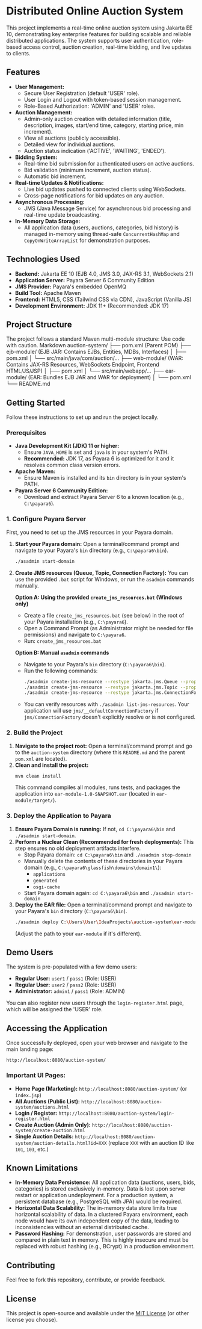 # Distributed Online Auction System

This project implements a real-time online auction system using Jakarta EE 10, demonstrating key enterprise features for building scalable and reliable distributed applications. The system supports user authentication, role-based access control, auction creation, real-time bidding, and live updates to clients.

## Features

*   **User Management:**
    *   Secure User Registration (default 'USER' role).
    *   User Login and Logout with token-based session management.
    *   Role-Based Authorization: 'ADMIN' and 'USER' roles.
*   **Auction Management:**
    *   Admin-only auction creation with detailed information (title, description, images, start/end time, category, starting price, min increment).
    *   View all auctions (publicly accessible).
    *   Detailed view for individual auctions.
    *   Auction status indication ('ACTIVE', 'WAITING', 'ENDED').
*   **Bidding System:**
    *   Real-time bid submission for authenticated users on active auctions.
    *   Bid validation (minimum increment, auction status).
    *   Automatic bid increment.
*   **Real-time Updates & Notifications:**
    *   Live bid updates pushed to connected clients using WebSockets.
    *   Cross-page notifications for bid updates on any auction.
*   **Asynchronous Processing:**
    *   JMS (Java Message Service) for asynchronous bid processing and real-time update broadcasting.
*   **In-Memory Data Storage:**
    *   All application data (users, auctions, categories, bid history) is managed in-memory using thread-safe `ConcurrentHashMap` and `CopyOnWriteArrayList` for demonstration purposes.

## Technologies Used

*   **Backend:** Jakarta EE 10 (EJB 4.0, JMS 3.0, JAX-RS 3.1, WebSockets 2.1)
*   **Application Server:** Payara Server 6 Community Edition
*   **JMS Provider:** Payara's embedded OpenMQ
*   **Build Tool:** Apache Maven
*   **Frontend:** HTML5, CSS (Tailwind CSS via CDN), JavaScript (Vanilla JS)
*   **Development Environment:** JDK 11+ (Recommended: JDK 17)

## Project Structure

The project follows a standard Maven multi-module structure:
Use code with caution.
Markdown
auction-system/
├── pom.xml (Parent POM)
├── ejb-module/ (EJB JAR: Contains EJBs, Entities, MDBs, Interfaces)
│ ├── pom.xml
│ └── src/main/java/com/auction/...
├── web-module/ (WAR: Contains JAX-RS Resources, WebSockets Endpoint, Frontend HTML/JS/JSP)
│ ├── pom.xml
│ └── src/main/webapp/...
├── ear-module/ (EAR: Bundles EJB JAR and WAR for deployment)
│ └── pom.xml
└── README.md
## Getting Started

Follow these instructions to set up and run the project locally.

### Prerequisites

*   **Java Development Kit (JDK) 11 or higher:**
    *   Ensure `JAVA_HOME` is set and `java` is in your system's PATH.
    *   **Recommended:** JDK 17, as Payara 6 is optimized for it and it resolves common class version errors.
*   **Apache Maven:**
    *   Ensure Maven is installed and its `bin` directory is in your system's PATH.
*   **Payara Server 6 Community Edition:**
    *   Download and extract Payara Server 6 to a known location (e.g., `C:\payara6`).

### 1. Configure Payara Server

First, you need to set up the JMS resources in your Payara domain.

1.  **Start your Payara domain:**
    Open a terminal/command prompt and navigate to your Payara's `bin` directory (e.g., `C:\payara6\bin`).
    ```bash
    ./asadmin start-domain
    ```

2.  **Create JMS resources (Queue, Topic, Connection Factory):**
    You can use the provided `.bat` script for Windows, or run the `asadmin` commands manually.

    **Option A: Using the provided `create_jms_resources.bat` (Windows only)**
    *   Create a file `create_jms_resources.bat` (see below) in the root of your Payara installation (e.g., `C:\payara6`).
    *   Open a Command Prompt (as Administrator might be needed for file permissions) and navigate to `C:\payara6`.
    *   Run: `create_jms_resources.bat`

    **Option B: Manual `asadmin` commands**
    *   Navigate to your Payara's `bin` directory (`C:\payara6\bin`).
    *   Run the following commands:
        ```bash
        ./asadmin create-jms-resource --restype jakarta.jms.Queue --property Name=BidQueue jms/BidQueue
        ./asadmin create-jms-resource --restype jakarta.jms.Topic --property Name=AuctionUpdatesTopic jms/AuctionUpdatesTopic
        ./asadmin create-jms-resource --restype jakarta.jms.ConnectionFactory --property AddressList=mq://localhost:7676 jms/ConnectionFactory
        ```
    *   You can verify resources with `./asadmin list-jms-resources`. Your application will use `jms/__defaultConnectionFactory` if `jms/ConnectionFactory` doesn't explicitly resolve or is not configured.

### 2. Build the Project

1.  **Navigate to the project root:**
    Open a terminal/command prompt and go to the `auction-system` directory (where this `README.md` and the parent `pom.xml` are located).
2.  **Clean and install the project:**
    ```bash
    mvn clean install
    ```
    This command compiles all modules, runs tests, and packages the application into `ear-module-1.0-SNAPSHOT.ear` (located in `ear-module/target/`).

### 3. Deploy the Application to Payara

1.  **Ensure Payara Domain is running:** If not, `cd C:\payara6\bin` and `./asadmin start-domain`.
2.  **Perform a Nuclear Clean (Recommended for fresh deployments):**
    This step ensures no old deployment artifacts interfere.
    *   Stop Payara domain: `cd C:\payara6\bin` and `./asadmin stop-domain`
    *   Manually delete the contents of these directories in your Payara domain (e.g., `C:\payara6\glassfish\domains\domain1\`):
        *   `applications`
        *   `generated`
        *   `osgi-cache`
    *   Start Payara domain again: `cd C:\payara6\bin` and `./asadmin start-domain`
3.  **Deploy the EAR file:**
    Open a terminal/command prompt and navigate to your Payara's `bin` directory (`C:\payara6\bin`).
    ```bash
    ./asadmin deploy C:\Users\User\IdeaProjects\auction-system\ear-module\target\ear-module-1.0-SNAPSHOT.ear
    ```
    (Adjust the path to your `ear-module` if it's different).

## Demo Users

The system is pre-populated with a few demo users:

*   **Regular User:** `user1` / `pass1` (Role: USER)
*   **Regular User:** `user2` / `pass2` (Role: USER)
*   **Administrator:** `admin1` / `pass1` (Role: ADMIN)

You can also register new users through the `login-register.html` page, which will be assigned the 'USER' role.

## Accessing the Application

Once successfully deployed, open your web browser and navigate to the main landing page:

`http://localhost:8080/auction-system/`

### Important UI Pages:

*   **Home Page (Marketing):** `http://localhost:8080/auction-system/` (or `index.jsp`)
*   **All Auctions (Public List):** `http://localhost:8080/auction-system/auctions.html`
*   **Login / Register:** `http://localhost:8080/auction-system/login-register.html`
*   **Create Auction (Admin Only):** `http://localhost:8080/auction-system/create-auction.html`
*   **Single Auction Details:** `http://localhost:8080/auction-system/auction-details.html?id=XXX` (replace `XXX` with an auction ID like `101`, `103`, etc.)

## Known Limitations

*   **In-Memory Data Persistence:** All application data (auctions, users, bids, categories) is stored exclusively in-memory. Data is lost upon server restart or application undeployment. For a production system, a persistent database (e.g., PostgreSQL with JPA) would be required.
*   **Horizontal Data Scalability:** The in-memory data store limits true horizontal scalability of data. In a clustered Payara environment, each node would have its own independent copy of the data, leading to inconsistencies without an external distributed cache.
*   **Password Hashing:** For demonstration, user passwords are stored and compared in plain text in memory. This is highly insecure and must be replaced with robust hashing (e.g., BCrypt) in a production environment.

## Contributing

Feel free to fork this repository, contribute, or provide feedback.

## License

This project is open-source and available under the [MIT License](LICENSE) (or other license you choose).
